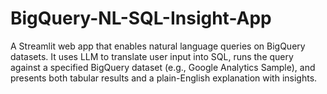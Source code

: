 # BigQuery-NL-SQL-Insight-App
A Streamlit web app that enables natural language queries on BigQuery datasets. It uses LLM to translate user input into SQL, runs the query against a specified BigQuery dataset (e.g., Google Analytics Sample), and presents both tabular results and a plain-English explanation with insights.
